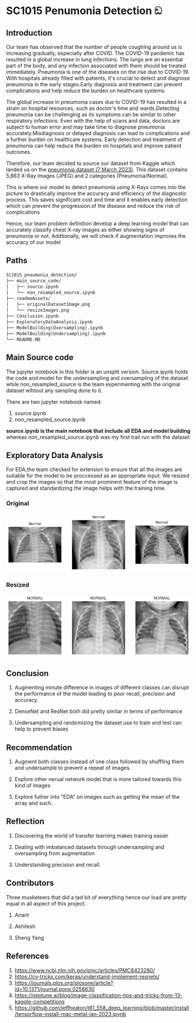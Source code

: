 # SC1015 Penumonia Detection ඞ

## **Introduction**

Our team has observed that the number of people coughing around us is increasing gradually, especially after COVID. The COVID-19 pandemic has resulted in a global increase in lung infections. The lungs are an essential part of the body, and any infection associated with them should be treated immediately. Pneumonia is one of the diseases on the rise due to COVID-19. With hospitals already filled with patients, it's crucial to detect and diagnose pneumonia in the early stages.Early diagnosis and treatment can prevent complications and help reduce the burden on healthcare systems. 

The global increase in pneumonia cases due to COVID-19 has resulted in a strain on hospital resources, such as doctor's time and wards.Detecting pneumonia can be challenging as its symptoms can be similar to other respiratory infections.
Even with the help of scans and data, doctors are subject to human error and may take time to diagnose pneumonia accurately.Misdiagnosis or delayed diagnosis can lead to complications and a further burden on healthcare systems.
Early detection and treatment of pneumonia can help reduce the burden on hospitals and improve patient outcomes.


Therefore, our team decided to source our dataset from Kaggle which landed us on the [pneumonia dataset (7 March 2023)](https://www.kaggle.com/datasets/paultimothymooney/chest-xray-pneumonia). This dataset contains 5,863 X-Ray images (JPEG) and 2 categories (Pneumonia/Normal).

This is where our model to detect pneumonia using X-Rays comes into the picture to drastically improve the accuracy and efficiency of the diagnostic process. This saves significant cost and time and it enables early detection which can prevent the progression of the disease and reduce the risk of complications


Hence, our team problem definition develop a deep learning model that can accurately classify chest X-ray images as either showing signs of pneumonia or not. Addtionally, we will check if augmentation improves the accuracy of our model

## **Paths**

    SC1015_pneumonia_detection/
    ├── main_source_code/
    │   ├── source.ipynb
    │   └── non_resampled_source.ipynb
    ├── readmeAssets/
    │   ├── originalDatasetImage.png
    │   └── resizeImages.png
    ├── Conclusion.ipynb
    ├── ExploratoryDataAnalysis.ipynb
    ├── ModelBuilding(Oversampling).ipynb
    ├── ModelBuilding(Undersampling).ipynb
    └── README.MD

## **Main Source code**

The jupyter notebook in this folder is an unsplit version. Source.ipynb holds the code and model for the undersampling and oversampling of the dataset while non_resampled_source is the team experimenting with the original dataset wihtout any sampling done to it.

There are two jupyter notebook named:
1. source.ipynb 
2. non_resampled_source.ipynb


**source.ipynb is the main notebook that include all EDA and model building** whereas non_resampled_source.ipynb was my first trail run with the dataset

## **Exploratory Data Analysis**

For EDA,the team checked for extension to ensure that all the images are suitable for the model to be proccessed as an appropriate input. We resized and crop the images so that the most prominent feature of the image is captured and standardizing the image helps with the training time.

### Original 
![originalDatasetImage](./readmeAssests/originalDatasetImage.png)

### Resized
![resizedDatasetImage](./readmeAssests/resizeImages.png)

## **Conclusion**

1. Augmenting minute difference in images of different classes can disrupt the performance of the model leading to poor recall, precision and accuracy.

2. DenseNet and ResNet both did pretty similar in terms of performance

3. Undersampling and randomizing the dataset use to train and test can help to prevent biases

## **Recommendation**
1. Augment both classes instead of one class followed by shuffling them and undersample to prevent a repeat of images.

2. Explore other nerual network model that is more tailored towards this kind of images

3. Explore futher into "EDA" on images such as getting the mean of the array and such.

## **Reflection**
1. Discovering the world of transfer learning makes training easier

2. Dealing with imbalanced datasets through undersampling and oversampling from augmentation

3. Understanding precision and recall.




## **Contributors**

Three musketeers that did a tad bit of everything hence our load are pretty equal in all aspect of this project.

1. Anant

2. Akhilesh

3. Sheng Yang

## **References** 
1. https://www.ncbi.nlm.nih.gov/pmc/articles/PMC8423280/
2. https://cv-tricks.com/keras/understand-implement-resnets/
3. https://journals.plos.org/plosone/article?id=10.1371/journal.pone.0256630
4. https://neptune.ai/blog/image-classification-tips-and-tricks-from-13-kaggle-competitions
5. https://github.com/jeffheaton/t81_558_deep_learning/blob/master/install/tensorflow-install-mac-metal-jan-2023.ipynb


